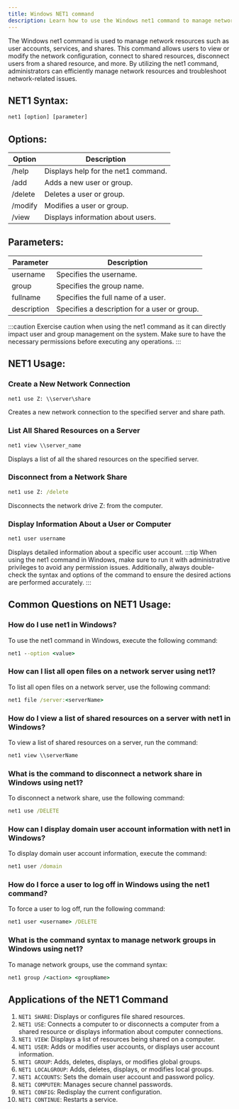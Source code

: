 ```yaml
---
title: Windows NET1 command
description: Learn how to use the Windows net1 command to manage network resources efficiently.
---
```


The Windows net1 command is used to manage network resources such as user accounts, services, and shares. This command allows users to view or modify the network configuration, connect to shared resources, disconnect users from a shared resource, and more. By utilizing the net1 command, administrators can efficiently manage network resources and troubleshoot network-related issues.

## NET1 Syntax:
```cmd
net1 [option] [parameter]
```
## Options:
| Option   | Description                           |
|----------|---------------------------------------|
| /help    | Displays help for the net1 command.   |
| /add     | Adds a new user or group.             |
| /delete  | Deletes a user or group.              |
| /modify  | Modifies a user or group.             |
| /view    | Displays information about users.      |

## Parameters:
| Parameter | Description                            |
|-----------|----------------------------------------|
| username  | Specifies the username.                |
| group     | Specifies the group name.              |
| fullname  | Specifies the full name of a user.      |
| description | Specifies a description for a user or group. |
:::caution
Exercise caution when using the net1 command as it can directly impact user and group management on the system. Make sure to have the necessary permissions before executing any operations.
:::
## NET1 Usage:
### Create a New Network Connection
```cmd
net1 use Z: \\server\share
```
Creates a new network connection to the specified server and share path.

### List All Shared Resources on a Server
```cmd
net1 view \\server_name
```
Displays a list of all the shared resources on the specified server.

### Disconnect from a Network Share
```cmd
net1 use Z: /delete
```
Disconnects the network drive Z: from the computer.

### Display Information About a User or Computer
```cmd
net1 user username
```
Displays detailed information about a specific user account.
:::tip
When using the net1 command in Windows, make sure to run it with administrative privileges to avoid any permission issues. Additionally, always double-check the syntax and options of the command to ensure the desired actions are performed accurately.
:::

## Common Questions on NET1 Usage:

### How do I use net1 in Windows?
To use the net1 command in Windows, execute the following command:
```cmd
net1 --option <value>
```

### How can I list all open files on a network server using net1?
To list all open files on a network server, use the following command:
```cmd
net1 file /server:<serverName>
```

### How do I view a list of shared resources on a server with net1 in Windows?
To view a list of shared resources on a server, run the command:
```cmd
net1 view \\serverName
```

### What is the command to disconnect a network share in Windows using net1?
To disconnect a network share, use the following command:
```cmd
net1 use /DELETE
```

### How can I display domain user account information with net1 in Windows?
To display domain user account information, execute the command:
```cmd
net1 user /domain
```

### How do I force a user to log off in Windows using the net1 command?
To force a user to log off, run the following command:
```cmd
net1 user <username> /DELETE
```

### What is the command syntax to manage network groups in Windows using net1?
To manage network groups, use the command syntax:
```cmd
net1 group /<action> <groupName>
```

## Applications of the NET1 Command

1. `NET1 SHARE`: Displays or configures file shared resources.
2. `NET1 USE`: Connects a computer to or disconnects a computer from a shared resource or displays information about computer connections.
3. `NET1 VIEW`: Displays a list of resources being shared on a computer.
4. `NET1 USER`: Adds or modifies user accounts, or displays user account information.
5. `NET1 GROUP`: Adds, deletes, displays, or modifies global groups.
6. `NET1 LOCALGROUP`: Adds, deletes, displays, or modifies local groups.
7. `NET1 ACCOUNTS`: Sets the domain user account and password policy.
8. `NET1 COMPUTER`: Manages secure channel passwords.
9. `NET1 CONFIG`: Redisplay the current configuration.
10. `NET1 CONTINUE`: Restarts a service.